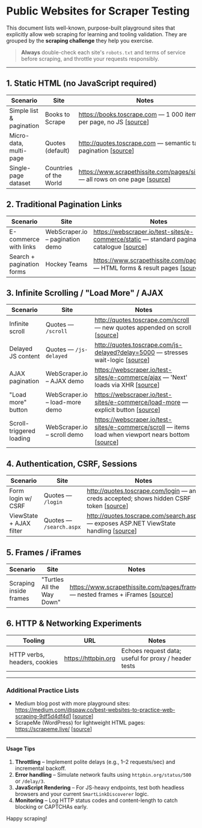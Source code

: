 # Public Websites for Scraper Testing

This document lists well-known, purpose-built playground sites that explicitly allow web scraping for learning and tooling validation.  They are grouped by the **scraping challenge** they help you exercise.

> **Always** double-check each site's `robots.txt` and terms of service before scraping, and throttle your requests responsibly.

---

## 1. Static HTML (no JavaScript required)

| Scenario | Site | Notes |
| --- | --- | --- |
| Simple list & pagination | Books to Scrape | https://books.toscrape.com — 1 000 items, 20 per page, no JS [[source](https://toscrape.com/)] |
| Micro-data, multi-page | Quotes (default) | http://quotes.toscrape.com — semantic tags, pagination [[source](https://toscrape.com/)] |
| Single-page dataset | Countries of the World | https://www.scrapethissite.com/pages/simple/ — all rows on one page [[source](https://www.scrapethissite.com/pages/)] |

## 2. Traditional Pagination Links

| Scenario | Site | Notes |
| --- | --- | --- |
| E-commerce with links | WebScraper.io – pagination demo | https://webscraper.io/test-sites/e-commerce/static — standard paginated catalogue [[source](https://webscraper.io/test-sites)] |
| Search + pagination forms | Hockey Teams | https://www.scrapethissite.com/pages/forms/ — HTML forms & result pages [[source](https://www.scrapethissite.com/pages/)] |

## 3. Infinite Scrolling / "Load More" / AJAX

| Scenario | Site | Notes |
| --- | --- | --- |
| Infinite scroll | Quotes — `/scroll` | http://quotes.toscrape.com/scroll — new quotes appended on scroll [[source](https://toscrape.com/)] |
| Delayed JS content | Quotes — `/js-delayed` | http://quotes.toscrape.com/js-delayed?delay=5000 — stresses wait-logic [[source](https://toscrape.com/)] |
| AJAX pagination | WebScraper.io – AJAX demo | https://webscraper.io/test-sites/e-commerce/ajax — 'Next' loads via XHR [[source](https://webscraper.io/test-sites)] |
| "Load more" button | WebScraper.io – load-more demo | https://webscraper.io/test-sites/e-commerce/load-more — explicit button [[source](https://webscraper.io/test-sites)] |
| Scroll-triggered loading | WebScraper.io – scroll demo | https://webscraper.io/test-sites/e-commerce/scroll — items load when viewport nears bottom [[source](https://webscraper.io/test-sites)] |

## 4. Authentication, CSRF, Sessions

| Scenario | Site | Notes |
| --- | --- | --- |
| Form login w/ CSRF | Quotes — `/login` | http://quotes.toscrape.com/login — any creds accepted; shows hidden CSRF token [[source](https://toscrape.com/)] |
| ViewState + AJAX filter | Quotes — `/search.aspx` | http://quotes.toscrape.com/search.aspx — exposes ASP.NET ViewState handling [[source](https://toscrape.com/)] |

## 5. Frames / iFrames

| Scenario | Site | Notes |
| --- | --- | --- |
| Scraping inside frames | "Turtles All the Way Down" | https://www.scrapethissite.com/pages/frames/ — nested frames + iFrames [[source](https://www.scrapethissite.com/pages/)] |

## 6. HTTP & Networking Experiments

| Tooling | URL | Notes |
| --- | --- | --- |
| HTTP verbs, headers, cookies | https://httpbin.org | Echoes request data; useful for proxy / header tests |

---

### Additional Practice Lists

* Medium blog post with more playground sites: https://medium.com/@spaw.co/best-websites-to-practice-web-scraping-9df5d4df4d1 [[source](https://medium.com/@spaw.co/best-websites-to-practice-web-scraping-9df5d4df4d1)]
* ScrapeMe (WordPress) for lightweight HTML pages: https://scrapeme.live/ [[source](https://scrapeme.live/)]

---

#### Usage Tips

1. **Throttling** – Implement polite delays (e.g., 1–2 requests/sec) and incremental backoff.
2. **Error handling** – Simulate network faults using `httpbin.org/status/500` or `/delay/3`.
3. **JavaScript Rendering** – For JS-heavy endpoints, test both headless browsers and your current `SmartLinkDiscoverer` logic.
4. **Monitoring** – Log HTTP status codes and content-length to catch blocking or CAPTCHAs early.

Happy scraping! 